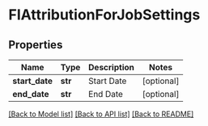 # FIAttributionForJobSettings


## Properties
Name | Type | Description | Notes
------------ | ------------- | ------------- | -------------
**start_date** | **str** | Start Date | [optional] 
**end_date** | **str** | End Date | [optional] 

[[Back to Model list]](../README.md#documentation-for-models) [[Back to API list]](../README.md#documentation-for-api-endpoints) [[Back to README]](../README.md)


